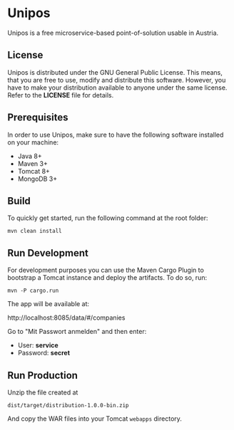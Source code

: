 # Unipos
Unipos is a free microservice-based point-of-solution usable in Austria.

## License
Unipos is distributed under the GNU General Public License. This means,
that you are free to use, modify and distribute this software. However,
you have to make your distribution available to anyone under the
same license. Refer to the **LICENSE** file for details.

## Prerequisites
In order to use Unipos, make sure to have the following software installed on your machine:
* Java 8+
* Maven 3+
* Tomcat 8+
* MongoDB 3+

## Build
To quickly get started, run the following command at the root folder:

`mvn clean install`

## Run Development
For development purposes you can use the Maven Cargo Plugin to bootstrap
a Tomcat instance and deploy the artifacts. To do so, run:

`mvn -P cargo.run`

The app will be available at:

http://localhost:8085/data/#/companies

Go to "Mit Passwort anmelden" and then enter:

* User: **service**
* Password: **secret**

## Run Production
Unzip the file created at 

`dist/target/distribution-1.0.0-bin.zip`

And copy the WAR files into your Tomcat `webapps` directory.


